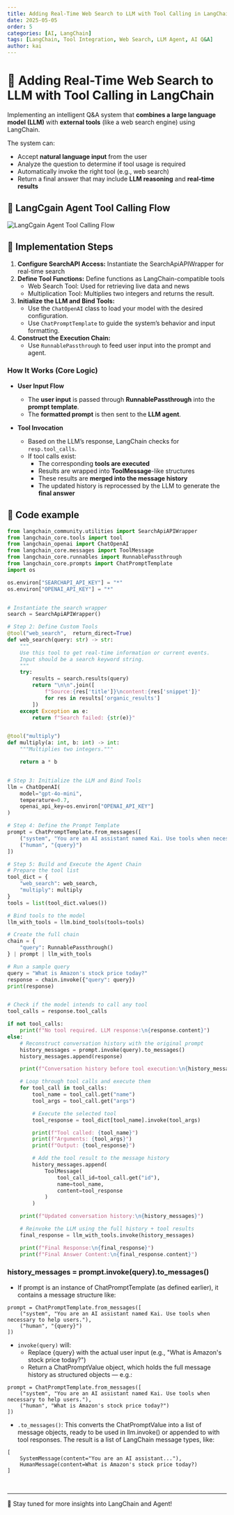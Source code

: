 ```yaml
---
title: Adding Real-Time Web Search to LLM with Tool Calling in LangChain
date: 2025-05-05
order: 5
categories: [AI, LangChain]
tags: [LangChain, Tool Integration, Web Search, LLM Agent, AI Q&A]
author: kai
---
```


# 🚀 Adding Real-Time Web Search to LLM with Tool Calling in LangChain
Implementing an intelligent Q&A system that **combines a large language model (LLM)**  with **external tools** (like a web search engine) using LangChain.

The system can:

- Accept **natural language input** from the user  
- Analyze the question to determine if tool usage is required  
- Automatically invoke the right tool (e.g., web search)  
- Return a final answer that may include **LLM reasoning** and **real-time results**


## 🔁 LangCgain Agent Tool Calling Flow
![LangCgain Agent Tool Calling Flow](/assets/img/posts/AI/LangChain/LangChainAgentToolCallingFlow.png)


## 🔧 Implementation Steps
1. **Configure SearchAPI Access:** Instantiate the SearchApiAPIWrapper for real-time search
2. **Define Tool Functions:** Define functions as LangChain-compatible tools
    - Web Search Tool: Used for retrieving live data and news
    - Multiplication Tool: Multiplies two integers and returns the result.
3. **Initialize the LLM and Bind Tools:**
    - Use the `ChatOpenAI` class to load your model with the desired configuration.
    - Use `ChatPromptTemplate` to guide the system’s behavior and input formatting.
4. **Construct the Execution Chain:**
    - Use `RunnablePassthrough` to feed user input into the prompt and agent.

### How It Works (Core Logic)

- **User Input Flow**
    - The **user input** is passed through **RunnablePassthrough** into the **prompt template**.
    - The **formatted prompt** is then sent to the **LLM agent**.

- **Tool Invocation**
    - Based on the LLM’s response, LangChain checks for `resp.tool_calls`.
    - If tool calls exist:
        - The corresponding **tools are executed**
        - Results are wrapped into **ToolMessage**-like structures
        - These results are **merged into the message history**
        - The updated history is reprocessed by the LLM to generate the **final answer**


## 👀 Code example

```python
from langchain_community.utilities import SearchApiAPIWrapper
from langchain_core.tools import tool
from langchain_openai import ChatOpenAI
from langchain_core.messages import ToolMessage
from langchain_core.runnables import RunnablePassthrough
from langchain_core.prompts import ChatPromptTemplate
import os

os.environ["SEARCHAPI_API_KEY"] = "*"
os.environ["OPENAI_API_KEY"] = "*"  


# Instantiate the search wrapper
search = SearchApiAPIWrapper()

# Step 2: Define Custom Tools
@tool("web_search",  return_direct=True)
def web_search(query: str) -> str:
    """
    Use this tool to get real-time information or current events.
    Input should be a search keyword string.
    """
    try:
        results = search.results(query)
        return "\n\n".join([
            f"Source:{res['title']}\ncontent:{res['snippet']}"
            for res in results['organic_results']
        ])
    except Exception as e:
        return f"Search failed: {str(e)}"


@tool("multiply")
def multiply(a: int, b: int) -> int:
    """Multiplies two integers."""

    return a * b


# Step 3: Initialize the LLM and Bind Tools
llm = ChatOpenAI(
    model="gpt-4o-mini",
    temperature=0.7,
    openai_api_key=os.environ["OPENAI_API_KEY"]
)

# Step 4: Define the Prompt Template
prompt = ChatPromptTemplate.from_messages([
    ("system", "You are an AI assistant named Kai. Use tools when necessary to help users."),
    ("human", "{query}")
])

# Step 5: Build and Execute the Agent Chain
# Prepare the tool list
tool_dict = {
    "web_search": web_search,
    "multiply": multiply
}
tools = list(tool_dict.values())

# Bind tools to the model
llm_with_tools = llm.bind_tools(tools=tools)

# Create the full chain
chain = {
    "query": RunnablePassthrough()
} | prompt | llm_with_tools

# Run a sample query
query = "What is Amazon's stock price today?"
response = chain.invoke({"query": query})
print(response)


# Check if the model intends to call any tool
tool_calls = response.tool_calls

if not tool_calls:
    print(f"No tool required. LLM response:\n{response.content}")
else:
    # Reconstruct conversation history with the original prompt
    history_messages = prompt.invoke(query).to_messages()
    history_messages.append(response)

    print(f"Conversation history before tool execution:\n{history_messages}")

    # Loop through tool calls and execute them
    for tool_call in tool_calls:
        tool_name = tool_call.get("name")
        tool_args = tool_call.get("args")

        # Execute the selected tool
        tool_response = tool_dict[tool_name].invoke(tool_args)

        print(f"Tool called: {tool_name}")
        print(f"Arguments: {tool_args}")
        print(f"Output: {tool_response}")

        # Add the tool result to the message history
        history_messages.append(
            ToolMessage(
                tool_call_id=tool_call.get("id"),
                name=tool_name,
                content=tool_response
            )
        )

    print(f"Updated conversation history:\n{history_messages}")

    # Reinvoke the LLM using the full history + tool results
    final_response = llm_with_tools.invoke(history_messages)

    print(f"Final Response:\n{final_response}")
    print(f"Final Answer Content:\n{final_response.content}")
```

### history_messages = prompt.invoke(query).to_messages()
- If prompt is an instance of ChatPromptTemplate (as defined earlier), it contains a message structure like:
```text
prompt = ChatPromptTemplate.from_messages([
    ("system", "You are an AI assistant named Kai. Use tools when necessary to help users."),
    ("human", "{query}")
])
```
- `invoke(query)` will:
    - Replace {query} with the actual user input (e.g., "What is Amazon's stock price today?")
    - Return a ChatPromptValue object, which holds the full message history as structured objects — e.g.:
```text
prompt = ChatPromptTemplate.from_messages([
    ("system", "You are an AI assistant named Kai. Use tools when necessary to help users."),
    ("human", "What is Amazon's stock price today?")
])
``` 
- `.to_messages()`: This converts the ChatPromptValue into a list of message objects, ready to be used in llm.invoke() or appended to with tool responses. The result is a list of LangChain message types, like:
```text
[
    SystemMessage(content="You are an AI assistant..."),
    HumanMessage(content=What is Amazon's stock price today?)
]
``` 








<br>




---

🚀 Stay tuned for more insights into LangChain and Agent!



